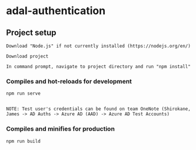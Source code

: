 # adal-authentication

## Project setup
```
Download "Node.js" if not currently installed (https://nodejs.org/en/)

Download project

In command prompt, navigate to project directory and run "npm install"
```

### Compiles and hot-reloads for development
```
npm run serve


NOTE: Test user's credentials can be found on team OneNote (Shirokane, James -> AD Auths -> Azure AD (AAD) -> Azure AD Test Accounts)
```

### Compiles and minifies for production
```
npm run build
```
